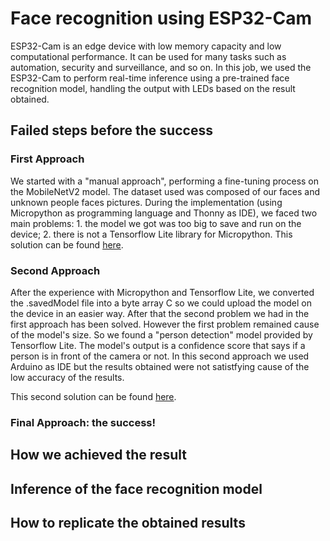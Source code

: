 # Face recognition using ESP32-Cam 
ESP32-Cam is an edge device with low memory capacity and low computational performance. It can be used for many tasks such as automation, security and surveillance, and so on. 
In this job, we used the ESP32-Cam to perform real-time inference using a pre-trained face recognition model, handling the output with LEDs based on the result obtained.

## Failed steps before the success
  ### First Approach
We started with a "manual approach", performing a fine-tuning process on the MobileNetV2 model. The dataset used was composed of our faces and unknown people faces pictures. During the implementation (using Micropython as programming language and Thonny as IDE), we faced two main problems:
    1. the model we got was too big to save and run on the device;
    2. there is not a Tensorflow Lite library for Micropython.
This solution can be found [here](./python_customModel).

  ### Second Approach
After the experience with Micropython and Tensorflow Lite, we converted the .savedModel file into a byte array C so we could upload the model on the device in an easier way. After that the second problem we had in the first approach has been solved. However the first problem remained cause of the model's size.
So we found a "person detection" model provided by Tensorflow Lite. The model's output is a confidence score that says if a person is in front of the camera or not. In this second approach we used Arduino as IDE but the results obtained were not satistfying cause of the low accuracy of the results.

This second solution can be found [here](./tflite_arduino_person_detection).
  

  ### Final Approach: the success!

## How we achieved the result

## Inference of the face recognition model

## How to replicate the obtained results
